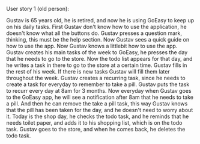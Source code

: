 User story 1 (old person):

Gustav is 65 years old, he is retired, and now he is using GoEasy to keep up on his daily tasks. First Gustav don't know how to use the application, he doesn't know what all the buttons do. Gustav presses a question mark, thinking, this must be the help section. Now Gustav sees a quick guide on how to use the app. Now Gustav knows a littlebit how to use the app. Gustav creates his main tasks of the week to GoEasy, he presses the day that he needs to go to the store. Now the todo list appears for that day, and he writes a task in there to go to the store at a certain time. Gustav fills in the rest of his week. If there is new tasks Gustav will fill them later throughout the week. Gustav creates a recurring task, since he needs to create a task for everyday to remember to take a pill. Gustav puts the task to recurr every day at 8am for 3 months. Now everyday when Gustav goes to the GoEasy app, he will see a notification after 8am that he needs to take a pill. And then he can remove the take a pill task, this way Gustav knows that the pill has been taken for the day, and he doesn't need to worry about it. Today is the shop day, he checks the todo task, and he reminds that he needs toilet paper, and adds it to his shopping list, which is on the todo task. Gustav goes to the store, and when he comes back, he deletes the todo task.